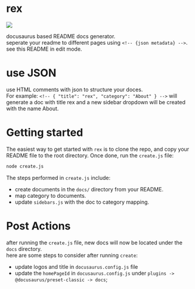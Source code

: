 <!--{ "title": "Welcome", "category": "About" }-->

# rex

[![](https://img.shields.io/static/v1?label=created%20with%20rex&message=%F0%9F%A6%96&color=green)](https://tool3.github.io/rex)

docusaurus based README docs generator.  
seperate your readme to different pages using `<!-- {json metadata} -->`.  
see this README in edit mode.

# use JSON

use HTML comments with json to structure your doces.  
For example:
`<!-- { "title": "rex", "category": "About" } -->` will generate a doc with title rex and a new sidebar dropdown will be created with the name About.

<!--{ "title": "Run", "category": "Getting Started" }-->

# Getting started

The easiest way to get started with `rex` is to clone the repo, and copy your README file to the root directory.
Once done, run the `create.js` file:

```bash
node create.js
```

The steps performed in `create.js` include:

- create documents in the `docs/` directory from your README.
- map category to documents.
- update `sidebars.js` with the doc to category mapping.

<!--
:::danger
Running `create.js` will replace all of the content in the `docs/` directory,
as well as blindly override the `sidebars.js` file.
:::

-->

<!--{ "title": "Post Actions", "category": "Getting Started" }-->

# Post Actions

after running the `create.js` file, new docs will now be located under the `docs` directory.  
here are some steps to consider after running `create`:

- update logos and title in `docusaurus.config.js` file
- update the `homePageId` in `docusaurus.config.js` under `plugins -> @docusaurus/preset-classic -> docs`;
